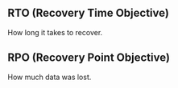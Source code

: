 ## RTO (Recovery Time Objective)
How long it takes to recover.

## RPO (Recovery Point Objective)
How much data was lost.